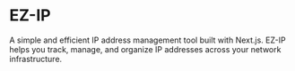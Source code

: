 # EZ-IP

A simple and efficient IP address management tool built with Next.js. EZ-IP helps you track, manage, and organize IP addresses across your network infrastructure.


